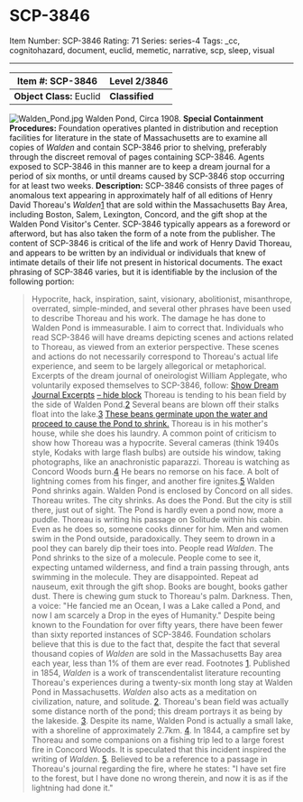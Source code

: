 # SCP-3846
Item Number: SCP-3846
Rating: 71
Series: series-4
Tags: _cc, cognitohazard, document, euclid, memetic, narrative, scp, sleep, visual

---

**Item #:** SCP-3846 | **Level 2/3846**  
---|---  
**Object Class:** Euclid | **Classified**  
![Walden_Pond.jpg](https://scp-wiki.wdfiles.com/local--files/scp-3846/Walden_Pond.jpg)
Walden Pond, Circa 1908.
**Special Containment Procedures:** Foundation operatives planted in distribution and reception facilities for literature in the state of Massachusetts are to examine all copies of _Walden_ and contain SCP-3846 prior to shelving, preferably through the discreet removal of pages containing SCP-3846. Agents exposed to SCP-3846 in this manner are to keep a dream journal for a period of six months, or until dreams caused by SCP-3846 stop occurring for at least two weeks.
**Description:** SCP-3846 consists of three pages of anomalous text appearing in approximately half of all editions of Henry David Thoreau's _Walden_[1](javascript:;) that are sold within the Massachusetts Bay Area, including Boston, Salem, Lexington, Concord, and the gift shop at the Walden Pond Visitor's Center. SCP-3846 typically appears as a foreword or afterword, but has also taken the form of a note from the publisher.
The content of SCP-3846 is critical of the life and work of Henry David Thoreau, and appears to be written by an individual or individuals that knew of intimate details of their life not present in historical documents. The exact phrasing of SCP-3846 varies, but it is identifiable by the inclusion of the following portion:
> Hypocrite, hack, inspiration, saint, visionary, abolitionist, misanthrope, overrated, simple-minded, and several other phrases have been used to describe Thoreau and his work. The damage he has done to Walden Pond is immeasurable. I aim to correct that.
Individuals who read SCP-3846 will have dreams depicting scenes and actions related to Thoreau, as viewed from an exterior perspective. These scenes and actions do not necessarily correspond to Thoreau's actual life experience, and seem to be largely allegorical or metaphorical.
Excerpts of the dream journal of oneirologist William Applegate, who voluntarily exposed themselves to SCP-3846, follow:
[Show Dream Journal Excerpts](javascript:;)
[– hide block](javascript:;)
> Thoreau is tending to his bean field by the side of Walden Pond.[2](javascript:;) Several beans are blown off their stalks float into the lake.[3](javascript:;) [These beans germinate upon the water and proceed to cause the Pond to shrink.](/scp-3028)
> Thoreau is in his mother's house, while she does his laundry. A common point of criticism to show how Thoreau was a hypocrite. Several cameras (think 1940s style, Kodaks with large flash bulbs) are outside his window, taking photographs, like an anachronistic paparazzi.
> Thoreau is watching as Concord Woods burn.[4](javascript:;) He bears no remorse on his face. A bolt of lightning comes from his finger, and another fire ignites.[5](javascript:;) Walden Pond shrinks again.
> Walden Pond is enclosed by Concord on all sides. Thoreau writes. The city shrinks. As does the Pond. But the city is still there, just out of sight. The Pond is hardly even a pond now, more a puddle.
> Thoreau is writing his passage on Solitude within his cabin. Even as he does so, someone cooks dinner for him. Men and women swim in the Pond outside, paradoxically. They seem to drown in a pool they can barely dip their toes into.
> People read _Walden_. The Pond shrinks to the size of a molecule. People come to see it, expecting untamed wilderness, and find a train passing through, ants swimming in the molecule. They are disappointed. Repeat ad nauseum, exit through the gift shop. Books are bought, books gather dust. There is chewing gum stuck to Thoreau's palm.
> Darkness. Then, a voice: "He fancied me an Ocean, I was a Lake called a Pond, and now I am scarcely a Drop in the eyes of Humanity."
Despite being known to the Foundation for over fifty years, there have been fewer than sixty reported instances of SCP-3846. Foundation scholars believe that this is due to the fact that, despite the fact that several thousand copies of _Walden_ are sold in the Massachusetts Bay area each year, less than 1% of them are ever read.
Footnotes
[1](javascript:;). Published in 1854, _Walden_ is a work of transcendentalist literature recounting Thoreau's experiences during a twenty-six month long stay at Walden Pond in Massachusetts. _Walden_ also acts as a meditation on civilization, nature, and solitude.
[2](javascript:;). Thoreau's bean field was actually some distance north of the pond; this dream portrays it as being by the lakeside.
[3](javascript:;). Despite its name, Walden Pond is actually a small lake, with a shoreline of approximately 2.7km.
[4](javascript:;). In 1844, a campfire set by Thoreau and some companions on a fishing trip led to a large forest fire in Concord Woods. It is speculated that this incident inspired the writing of _Walden_.
[5](javascript:;). Believed to be a reference to a passage in Thoreau's journal regarding the fire, where he states: "I have set fire to the forest, but I have done no wrong therein, and now it is as if the lightning had done it."